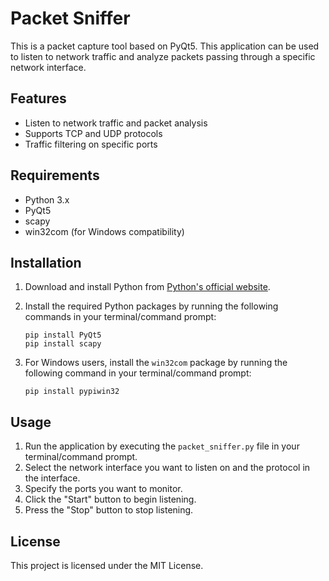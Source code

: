 # Packet Sniffer

This is a packet capture tool based on PyQt5. This application can be used to listen to network traffic and analyze packets passing through a specific network interface.

## Features

- Listen to network traffic and packet analysis
- Supports TCP and UDP protocols
- Traffic filtering on specific ports

## Requirements

- Python 3.x
- PyQt5
- scapy
- win32com (for Windows compatibility)

## Installation

1. Download and install Python from [Python's official website](https://www.python.org/).
2. Install the required Python packages by running the following commands in your terminal/command prompt:

    ```
    pip install PyQt5
    pip install scapy
    ```

3. For Windows users, install the `win32com` package by running the following command in your terminal/command prompt:

    ```
    pip install pypiwin32
    ```

## Usage

1. Run the application by executing the `packet_sniffer.py` file in your terminal/command prompt.
2. Select the network interface you want to listen on and the protocol in the interface.
3. Specify the ports you want to monitor.
4. Click the "Start" button to begin listening.
5. Press the "Stop" button to stop listening.

## License

This project is licensed under the MIT License.
